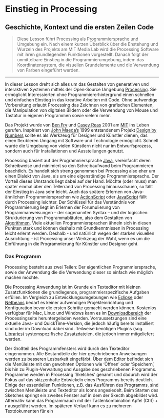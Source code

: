 # Einstieg in Processing
## Geschichte, Kontext und die ersten Zeilen Code

> Diese Lesson führt Processing als Programmiersprache und Umgebung ein. Nach einem kurzen Überblick über die Enstehung und Wurzeln des Projekts am MIT Media Lab wird die Processing Software mit ihren grundlegenden Funktionen vorgestellt. Danach folgt der unmittelbare Einstieg in die Programmierumgebung, indem das Koordinatensystem, die visuellen Grundelemente und die Verwendung von Farben eingeführt werden.

---

In dieser Lesson dreht sich alles um das Gestalten von generativen und interaktiven Systemen mittels der Open-Source Umgebung [Processing](http://www.processing.org). Sie ermöglicht Interessierten ohne Programmiererhintergrund einen schnellen und einfachen Einstieg in das kreative Arbeiten mit Code. Ohne aufwendige Vorbereitung erlaubt Processing das Zeichnen von grafischen Elementen, die Manipulation von digitalen Bildern oder die Verwendung von Mouse und Tastatur in eigenen Programmen sowie vielem mehr.

Das Projekt wurde von [Ben Fry](http://www.benfry.com) und [Casey Reas](http://www.reas.com) 2001 am [MIT](http://media.mit.edu) ins Leben gerufen. Inspiriert von [John Maeda’s](http://www..com) 1999 entstandenem Projekt [Design by Numbers](http://www..com) sollte es als Werkzeug für Designer und Künstler dienen, das einen flexibleren Umgang mit Software und Technologie ermöglicht. Schnell wurde die Umgebung von vielen Künstlern nicht nur im Entwurfsprozess, sondern auch für Installationen und Ausstellungen genutzt.

Processing basiert auf der Programmiersprache [Java](http://www..com), vereinfacht deren Schreibweise und minimiert so den Schreibaufwand beim Programmieren beachtlich. Es handelt sich streng genommen bei Processing also eher um einen Dialekt von Java, als um eine eigenständige Programmiersprache. Der Vorteil dieses Umstands liegt dabei auf der Hand. Möchte (oder muss) man später einmal über den Tellerrand von Processing hinausschauen, so fällt der Einstieg in Java sehr leicht. Auch das spätere Erlernen von Java-ähnlichen Programmiersprachen wie [ActionScript](http://www..com) oder [JavaScript](http://www..com) fällt durch Processing leichter. Der Schlüssel für das Verständnis von Programmierung liegt im Erlernen der Forumulierung von Programmanweisungen – der sogenannten Syntax – und der logischen Strukturierung von Programmabläufen, also dem Gestalten von [Algorithmen](http://www..com). Viele aktuellen Programmiersprachen ähneln sich in diesen Punkten stark und können deshalb mit Grundkenntnissen in Processing leicht erlernt werden. Deshalb - und natürlich wegen der starken visuellen Ausrichtung – ist Processing unser Werkzeug der Wahl, wenn es um die Einführung in die Programmierung für Künstler und Designer geht.

### Das Programm
Processing besteht aus zwei Teilen: Der eigentlichen Programmiersprache, sowie der Anwendung die die Verwendung dieser so einfach wie möglich machen möchte.

Die Processing Anwendung ist im Grunde ein Texteditor mit kleinen Zusatzfunktionen die grundlegende, programmierspezifische Aufgaben erfüllen. Im Vergleich zu Entwicklungsumgebungen wie [Eclipse](http://www.eclipse.org) oder [Netbeans](http://www..com) bedarf es keiner aufwendigen Projekteinrichtung und Konfiguration bevor die ersten Schritte gemacht werden können. Kostenlos verfügbar für Mac, Linux und Windows kann es im [Downloadbereich](http://www.progcessing.org/download) der Processingseite heruntergeladen werden. Vorraussetzungen sind eine aktuelle Java- und QuickTime-Version, die jedoch häufig bereits installiert sind oder im Download dabei sind. Teilweise benötigen Plugins (sog. [Libraries](http://www.processing.org/learning/libraries)) systemspezifische Zusatzdateien, die jedoch immer mitgeliefert werden.

Der Großteil des Programmfensters wird durch den Texteditor eingenommen. Alle Bestandteile der hier geschriebenen Anweisungen werden zu besseren Lesbarkeit eingefärbt. Über dem Editor befindet sich die Menüleiste mit den gewohnten Optionen wie ‘Öffnen’ oder ‘Speichern’, bis hin zu Plugin-Verwaltung und Ausgabe des geschriebenen Programms. Programme werden in Processing ‘Sketches’ genannt und dadurch wird der Fokus auf das skizzenhafte Entwickeln eines Programms bereits deutlich. Einige der essentiellen Funktionen, z.B. das Ausführen des Programms, sind zwischen Menüleiste und Texteditor als Icons angesiedelt. Beim Starten des Sketches springt ein zweites Fenster auf in dem der Skecth abgebildet wird. Alternativ kann das Programmauch mit der Tastenkombination Apfel (Ctrl) + r ausgeführt werden. Im späteren Verlauf kann es zu mehreren Textdokumenten für ein 